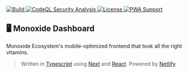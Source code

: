 <a href="https://app.netlify.com/sites/monoxide/deploys">
  <img src="https://api.netlify.com/api/v1/badges/f9c4501b-bee1-4515-a2e9-ae45b375ab4e/deploy-status" alt="Build"/>
</a>
<a href="https://github.com/BMO-technocorner/monoxide-dashboard/actions/workflows/codeql-analysis.yml">
  <img src="https://img.shields.io/github/workflow/status/BMO-technocorner/monoxide-dashboard/CodeQL?label=security" alt="CodeQL Security Analysis" target="_blank" rel="noopener noreferrer">
</a>
<a href="https://github.com/BMO-technocorner/monoxide-dashboard/blob/master/LICENSE">
  <img src="https://img.shields.io/github/license/BMO-technocorner/monoxide-dashboard" alt="License" target="_blank" rel="noopener noreferrer">
</a>
<a href="https://web.dev/progressive-web-apps">
    <img alt="PWA Support" src="https://img.shields.io/badge/%20pwa-enabled-blueviolet">
</a>

## :desktop_computer: Monoxide Dashboard

Monoxide Ecosystem's mobile-optimized frontend that took all the right vitamins.

> Written in [Typescript](https://www.typescriptlang.org) using [Next](https://nextjs.org) and [React](https://reactjs.org). Powered by [Netlify](https://www.netlify.com).
